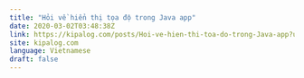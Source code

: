 ```yaml
---
title: "Hỏi về hiển thị tọa độ trong Java app"
date: 2020-03-02T03:48:38Z
link: https://kipalog.com/posts/Hoi-ve-hien-thi-toa-do-trong-Java-app?utm_medium=RSS&utm_source=news.12bit.vn
site: kipalog.com
language: Vietnamese
draft: false
---
```

